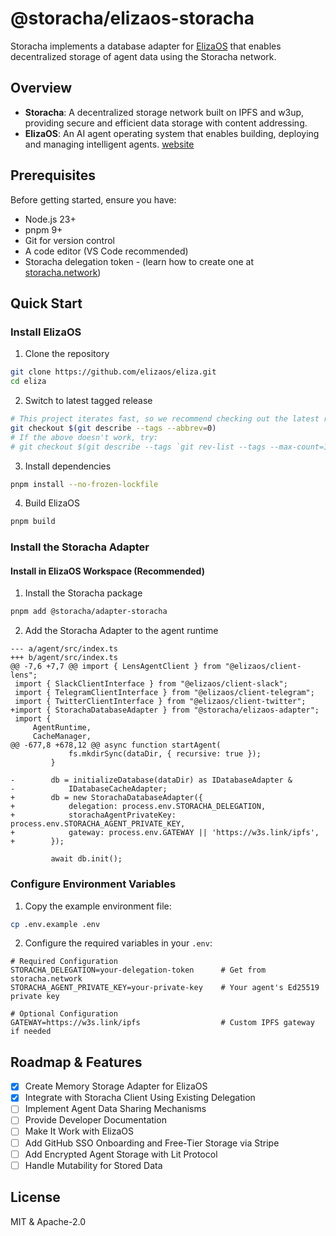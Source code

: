 # @storacha/elizaos-storacha

Storacha implements a database adapter for [ElizaOS](https://elizaos.github.io/eliza/) that enables decentralized storage of agent data using the Storacha network.

## Overview

- **Storacha**: A decentralized storage network built on IPFS and w3up, providing secure and efficient data storage with content addressing.
- **ElizaOS**: An AI agent operating system that enables building, deploying and managing intelligent agents. [website](https://elizaos.github.io/eliza/)

## Prerequisites

Before getting started, ensure you have:
- Node.js 23+
- pnpm 9+
- Git for version control
- A code editor (VS Code recommended)
- Storacha delegation token - (learn how to create one at [storacha.network](https://docs.storacha.network/concepts/ucan/#delegate-across-apps-and-services))

## Quick Start

### Install ElizaOS

1. Clone the repository
```bash
git clone https://github.com/elizaos/eliza.git
cd eliza
```

2. Switch to latest tagged release
```bash
# This project iterates fast, so we recommend checking out the latest release
git checkout $(git describe --tags --abbrev=0)
# If the above doesn't work, try:
# git checkout $(git describe --tags `git rev-list --tags --max-count=1`)
```

3. Install dependencies
```bash
pnpm install --no-frozen-lockfile
```

4. Build ElizaOS
```bash
pnpm build
```

### Install the Storacha Adapter

#### Install in ElizaOS Workspace (Recommended)

1. Install the Storacha package
```bash
pnpm add @storacha/adapter-storacha
```

2. Add the Storacha Adapter to the agent runtime
```
--- a/agent/src/index.ts
+++ b/agent/src/index.ts
@@ -7,6 +7,7 @@ import { LensAgentClient } from "@elizaos/client-lens";
 import { SlackClientInterface } from "@elizaos/client-slack";
 import { TelegramClientInterface } from "@elizaos/client-telegram";
 import { TwitterClientInterface } from "@elizaos/client-twitter";
+import { StorachaDatabaseAdapter } from "@storacha/elizaos-adapter";
 import {
     AgentRuntime,
     CacheManager,
@@ -677,8 +678,12 @@ async function startAgent(
             fs.mkdirSync(dataDir, { recursive: true });
         }
 
-        db = initializeDatabase(dataDir) as IDatabaseAdapter &
-            IDatabaseCacheAdapter;
+        db = new StorachaDatabaseAdapter({
+            delegation: process.env.STORACHA_DELEGATION,
+            storachaAgentPrivateKey: process.env.STORACHA_AGENT_PRIVATE_KEY,
+            gateway: process.env.GATEWAY || 'https://w3s.link/ipfs',
+        });
 
         await db.init();
```

### Configure Environment Variables

1. Copy the example environment file:
```bash
cp .env.example .env
```

2. Configure the required variables in your `.env`:
```env
# Required Configuration
STORACHA_DELEGATION=your-delegation-token      # Get from storacha.network
STORACHA_AGENT_PRIVATE_KEY=your-private-key    # Your agent's Ed25519 private key

# Optional Configuration
GATEWAY=https://w3s.link/ipfs                  # Custom IPFS gateway if needed
```

## Roadmap & Features

- [x] Create Memory Storage Adapter for ElizaOS
- [x] Integrate with Storacha Client Using Existing Delegation
- [ ] Implement Agent Data Sharing Mechanisms
- [ ] Provide Developer Documentation
- [ ] Make It Work with ElizaOS
- [ ] Add GitHub SSO Onboarding and Free-Tier Storage via Stripe
- [ ] Add Encrypted Agent Storage with Lit Protocol
- [ ] Handle Mutability for Stored Data

## License

MIT & Apache-2.0


